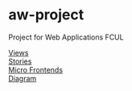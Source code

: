 # aw-project
Project for Web Applications FCUL

[Views](/views) \
[Stories](/stories) \
[Micro Frontends](/micro-frontends) \
[Diagram](/diagram) 
